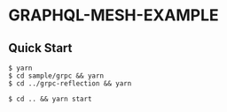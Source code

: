 # GRAPHQL-MESH-EXAMPLE

## Quick Start

```
$ yarn
$ cd sample/grpc && yarn
$ cd ../grpc-reflection && yarn

$ cd .. && yarn start
```

